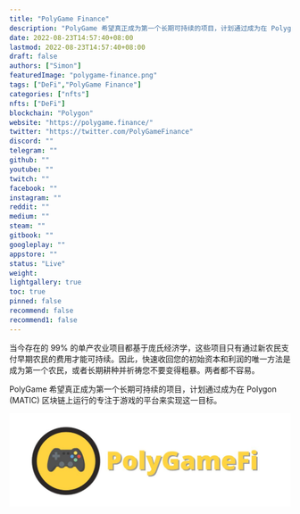 ```yaml
---
title: "PolyGame Finance"
description: "PolyGame 希望真正成为第一个长期可持续的项目，计划通过成为在 Polygon (MATIC) 区块链上运行的专注于游戏的平台来实现这一目标。"
date: 2022-08-23T14:57:40+08:00
lastmod: 2022-08-23T14:57:40+08:00
draft: false
authors: ["Simon"]
featuredImage: "polygame-finance.png"
tags: ["DeFi","PolyGame Finance"]
categories: ["nfts"]
nfts: ["DeFi"]
blockchain: "Polygon"
website: "https://polygame.finance/"
twitter: "https://twitter.com/PolyGameFinance"
discord: ""
telegram: ""
github: ""
youtube: ""
twitch: ""
facebook: ""
instagram: ""
reddit: ""
medium: ""
steam: ""
gitbook: ""
googleplay: ""
appstore: ""
status: "Live"
weight: 
lightgallery: true
toc: true
pinned: false
recommend: false
recommend1: false
---
```

当今存在的 99% 的单产农业项目都基于庞氏经济学，这些项目只有通过新农民支付早期农民的费用才能可持续。因此，快速收回您的初始资本和利润的唯一方法是成为第一个农民，或者长期耕种并祈祷您不要变得粗暴。两者都不容易。

PolyGame 希望真正成为第一个长期可持续的项目，计划通过成为在 Polygon (MATIC) 区块链上运行的专注于游戏的平台来实现这一目标。

![配图](108025200.jpg)